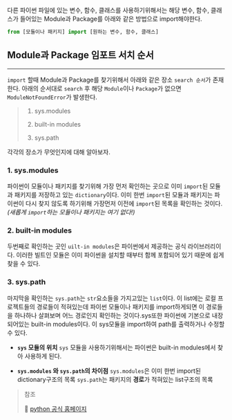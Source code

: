 다른 파이썬 파일에 있는 변수, 함수, 클래스를 사용하기위해서는 해당 변수, 함수, 클래스가 들어있는 Module과 Package를 아래와 같은 방법으로 import해야한다. 
```python
from [모듈이나 패키지] import [원하는 변수, 함수, 클래스]
```

## Module과 Package 임포트 서치 순서
---

`import` 할때 Module과 Package를 찾기위해서 아래와 같은 장소 `search 순서`가 존재한다. 아래의 순서대로 `search` 후 해당 `Module`이나 `Package`가 없으면 `ModuleNotFoundError`가 발생한다.
>1. sys.modules
>
>2. built-in modules
>
>3. sys.path

각각의 장소가 무엇인지에 대해 알아보자.
### 1. sys.modules
파이썬이 모듈이나 패키지를 찾기위해 가장 먼저 확인하는 곳으로 이미 `import`된 모듈과 패키지를 저장하고 있는 `dictionary`이다. 이미 한번 `import`된 모듈과 패키지는 파이썬이 다시 찾지 않도록 하기위해 가장먼저 이전에 `import`된 목록을 확인하는 것이다. _(새롭게 `import`하는 모듈이나 패키지는 여기 없다!)_

### 2. built-in modules
두번째로 확인하는 곳인 `uilt-in modules`은 파이썬에서 제공하는 공식 라이브러리이다. 이러한 빌트인 모듈은 이미 파이썬을 설치할 때부터 함께 포함되어 있기 때문에 쉽게 찾을 수 있다.

### 3. sys.path
마지막을 확인하는 `sys.path`는 `str`요소들을 가지고있는 `list`이다. 이 list에는 로컬 프로젝트들의 경로들이 적혀있는데 파이썬 모듈이나 패키지를 import하게되면 이 경로들을 하나하나 살펴보며 어느 경로인지 확인하는 것이다.sys또한 파이썬에 기본으로 내장되어있는 built-in modules이다. 이 sys모듈을 import하여 path를 출력하거나 수정할 수 있다.

- **`sys` 모듈의 위치**
`sys` 모듈을 사용하기위해서는 파이썬은 built-in modules에서 찾아 사용하게 된다.

- **`sys.modules` 와 `sys.path`의 차이점**
`sys.modules`은 이미 한번 import된 dictionary구조의 목록
`sys.path`는 패키지의 **경로**가 적혀있는 list구조의 목록

> 참조
>
>🔗 [python 공식 홈페이지](https://docs.python.org/3/tutorial/modules.html#intra-package-references)
